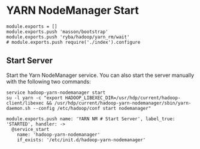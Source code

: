 
# YARN NodeManager Start

    module.exports = []
    module.exports.push 'masson/bootstrap'
    module.exports.push 'ryba/hadoop/yarn_rm/wait'
    # module.exports.push require('./index').configure

## Start Server

Start the Yarn NodeManager service. You can also start the server manually with the
following two commands:

```
service hadoop-yarn-nodemanager start
su -l yarn -c "export HADOOP_LIBEXEC_DIR=/usr/hdp/current/hadoop-client/libexec && /usr/hdp/current/hadoop-yarn-nodemanager/sbin/yarn-daemon.sh --config /etc/hadoop/conf start nodemanager"
```

    module.exports.push name: 'YARN NM # Start Server', label_true: 'STARTED', handler: ->
      @service_start
        name: 'hadoop-yarn-nodemanager'
        if_exists: '/etc/init.d/hadoop-yarn-nodemanager'
